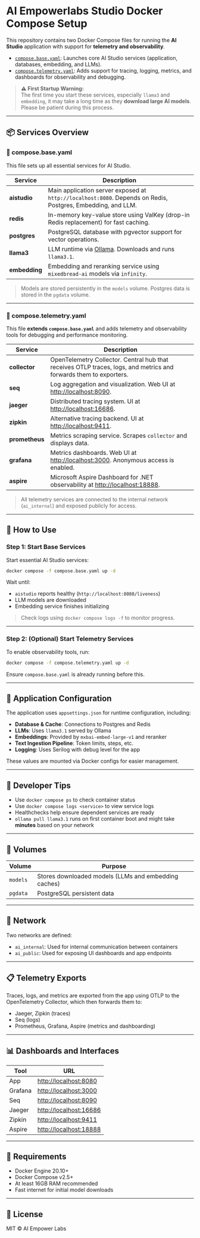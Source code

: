 # AI Empowerlabs Studio Docker Compose Setup

This repository contains two Docker Compose files for running the **AI Studio** application with support for **telemetry and observability**.

- [`compose.base.yaml`](#composebaseyaml): Launches core AI Studio services (application, databases, embedding, and LLMs).
- [`compose.telemetry.yaml`](#composetelemetryyaml): Adds support for tracing, logging, metrics, and dashboards for observability and debugging.

> **⚠️ First Startup Warning:**  
> The first time you start these services, especially `llama3` and `embedding`, it may take a long time as they **download large AI models**. Please be patient during this process.

---

## 📦 Services Overview

### 🔹 compose.base.yaml

This file sets up all essential services for AI Studio.

| Service     | Description |
|-------------|-------------|
| **aistudio** | Main application server exposed at `http://localhost:8080`. Depends on Redis, Postgres, Embedding, and LLM. |
| **redis**    | In-memory key-value store using ValKey (drop-in Redis replacement) for fast caching. |
| **postgres** | PostgreSQL database with pgvector support for vector operations. |
| **llama3**   | LLM runtime via [Ollama](https://ollama.com/). Downloads and runs `llama3.1`. |
| **embedding**| Embedding and reranking service using `mixedbread-ai` models via `infinity`. |

> Models are stored persistently in the `models` volume. Postgres data is stored in the `pgdata` volume.

---

### 🔹 compose.telemetry.yaml

This file **extends `compose.base.yaml`** and adds telemetry and observability tools for debugging and performance monitoring.

| Service    | Description |
|------------|-------------|
| **collector** | OpenTelemetry Collector. Central hub that receives OTLP traces, logs, and metrics and forwards them to exporters. |
| **seq**       | Log aggregation and visualization. Web UI at [http://localhost:8090](http://localhost:8090). |
| **jaeger**    | Distributed tracing system. UI at [http://localhost:16686](http://localhost:16686). |
| **zipkin**    | Alternative tracing backend. UI at [http://localhost:9411](http://localhost:9411). |
| **prometheus**| Metrics scraping service. Scrapes `collector` and displays data. |
| **grafana**   | Metrics dashboards. Web UI at [http://localhost:3000](http://localhost:3000). Anonymous access is enabled. |
| **aspire**    | Microsoft Aspire Dashboard for .NET observability at [http://localhost:18888](http://localhost:18888). |

> All telemetry services are connected to the internal network (`ai_internal`) and exposed publicly for access.

---

## 🚀 How to Use

### Step 1: Start Base Services

Start essential AI Studio services:

```bash
docker compose -f compose.base.yaml up -d
```

Wait until:
- `aistudio` reports healthy (`http://localhost:8080/liveness`)
- LLM models are downloaded
- Embedding service finishes initializing

> Check logs using `docker compose logs -f` to monitor progress.

---

### Step 2: (Optional) Start Telemetry Services

To enable observability tools, run:

```bash
docker compose -f compose.telemetry.yaml up -d
```

Ensure `compose.base.yaml` is already running before this.

---

## 🧠 Application Configuration

The application uses `appsettings.json` for runtime configuration, including:

- **Database & Cache**: Connections to Postgres and Redis
- **LLMs**: Uses `llama3.1` served by Ollama
- **Embeddings**: Provided by `mxbai-embed-large-v1` and reranker
- **Text Ingestion Pipeline**: Token limits, steps, etc.
- **Logging**: Uses Serilog with debug level for the app

These values are mounted via Docker configs for easier management.

---

## 🧰 Developer Tips

- Use `docker compose ps` to check container status
- Use `docker compose logs <service>` to view service logs
- Healthchecks help ensure dependent services are ready
- `ollama pull llama3.1` runs on first container boot and might take **minutes** based on your network

---

## 📁 Volumes

| Volume     | Purpose |
|------------|---------|
| `models`   | Stores downloaded models (LLMs and embedding caches) |
| `pgdata`   | PostgreSQL persistent data |

---

## 📡 Network

Two networks are defined:
- `ai_internal`: Used for internal communication between containers
- `ai_public`: Used for exposing UI dashboards and app endpoints

---

## 📋 Telemetry Exports

Traces, logs, and metrics are exported from the app using OTLP to the OpenTelemetry Collector, which then forwards them to:
- Jaeger, Zipkin (traces)
- Seq (logs)
- Prometheus, Grafana, Aspire (metrics and dashboarding)

---

## 📊 Dashboards and Interfaces

| Tool     | URL                          |
|----------|------------------------------|
| App      | [http://localhost:8080](http://localhost:8080) |
| Grafana  | [http://localhost:3000](http://localhost:3000) |
| Seq      | [http://localhost:8090](http://localhost:8090) |
| Jaeger   | [http://localhost:16686](http://localhost:16686) |
| Zipkin   | [http://localhost:9411](http://localhost:9411) |
| Aspire   | [http://localhost:18888](http://localhost:18888) |

---

## 📎 Requirements

- Docker Engine 20.10+
- Docker Compose v2.5+
- At least 16GB RAM recommended
- Fast internet for initial model downloads

---

## 📄 License

MIT © AI Empower Labs
